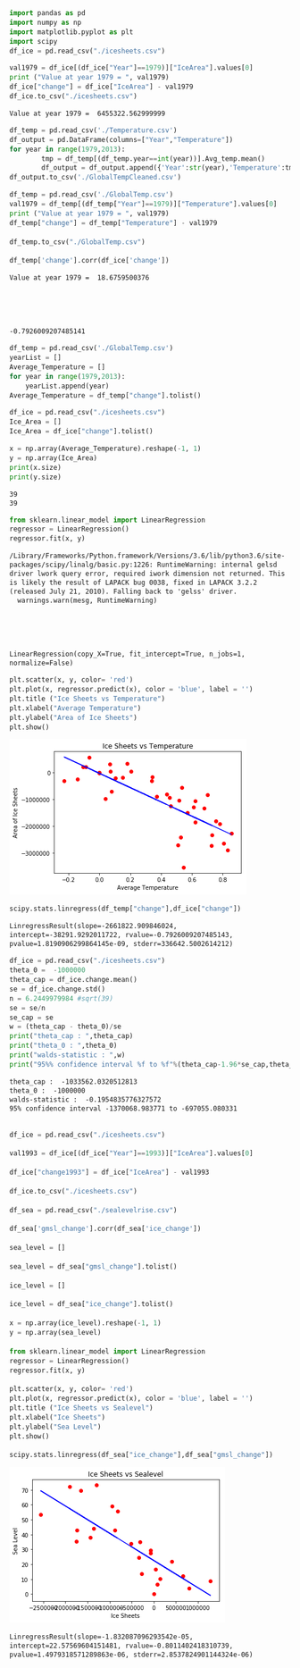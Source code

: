 

```python
import pandas as pd
import numpy as np
import matplotlib.pyplot as plt
import scipy
df_ice = pd.read_csv("./icesheets.csv")
```


```python
val1979 = df_ice[(df_ice["Year"]==1979)]["IceArea"].values[0]
print ("Value at year 1979 = ", val1979)
df_ice["change"] = df_ice["IceArea"] - val1979
df_ice.to_csv("./icesheets.csv")
```

    Value at year 1979 =  6455322.562999999



```python
df_temp = pd.read_csv('./Temperature.csv')
df_output = pd.DataFrame(columns=["Year","Temperature"])
for year in range(1979,2013):
        tmp = df_temp[(df_temp.year==int(year))].Avg_temp.mean()
        df_output = df_output.append({'Year':str(year),'Temperature':tmp},ignore_index=True)  
df_output.to_csv('./GlobalTempCleaned.csv')        
```


```python
df_temp = pd.read_csv('./GlobalTemp.csv')
val1979 = df_temp[(df_temp["Year"]==1979)]["Temperature"].values[0]
print ("Value at year 1979 = ", val1979)
df_temp["change"] = df_temp["Temperature"] - val1979

df_temp.to_csv("./GlobalTemp.csv")

df_temp['change'].corr(df_ice['change'])
```

    Value at year 1979 =  18.6759500376





    -0.7926009207485141




```python
df_temp = pd.read_csv('./GlobalTemp.csv')
yearList = []
Average_Temperature = []
for year in range(1979,2013):
    yearList.append(year)   
Average_Temperature = df_temp["change"].tolist()    

```


```python
df_ice = pd.read_csv("./icesheets.csv")
Ice_Area = []
Ice_Area = df_ice["change"].tolist()
```


```python
x = np.array(Average_Temperature).reshape(-1, 1)
y = np.array(Ice_Area)
print(x.size)
print(y.size)
```

    39
    39



```python
from sklearn.linear_model import LinearRegression 
regressor = LinearRegression()
regressor.fit(x, y)
```

    /Library/Frameworks/Python.framework/Versions/3.6/lib/python3.6/site-packages/scipy/linalg/basic.py:1226: RuntimeWarning: internal gelsd driver lwork query error, required iwork dimension not returned. This is likely the result of LAPACK bug 0038, fixed in LAPACK 3.2.2 (released July 21, 2010). Falling back to 'gelss' driver.
      warnings.warn(mesg, RuntimeWarning)





    LinearRegression(copy_X=True, fit_intercept=True, n_jobs=1, normalize=False)




```python
plt.scatter(x, y, color= 'red')
plt.plot(x, regressor.predict(x), color = 'blue', label = '')
plt.title ("Ice Sheets vs Temperature")
plt.xlabel("Average Temperature")
plt.ylabel("Area of Ice Sheets")
plt.show()
```


![png](output_8_0.png)



```python
scipy.stats.linregress(df_temp["change"],df_ice["change"])
```




    LinregressResult(slope=-2661822.909846024, intercept=-38291.9292011722, rvalue=-0.7926009207485143, pvalue=1.8190906299864145e-09, stderr=336642.5002614212)




```python
df_ice = pd.read_csv("./icesheets.csv")
theta_0 =  -1000000
theta_cap = df_ice.change.mean()
se = df_ice.change.std()
n = 6.2449979984 #sqrt(39)
se = se/n
se_cap = se
w = (theta_cap - theta_0)/se
print("theta_cap : ",theta_cap)
print("theta_0 : ",theta_0)
print("walds-statistic : ",w)
print("95%% confidence interval %f to %f"%(theta_cap-1.96*se_cap,theta_cap+1.96*se_cap))
```

    theta_cap :  -1033562.0320512813
    theta_0 :  -1000000
    walds-statistic :  -0.1954835776327572
    95% confidence interval -1370068.983771 to -697055.080331



```python

df_ice = pd.read_csv("./icesheets.csv")

val1993 = df_ice[(df_ice["Year"]==1993)]["IceArea"].values[0]

df_ice["change1993"] = df_ice["IceArea"] - val1993

df_ice.to_csv("./icesheets.csv")

df_sea = pd.read_csv("./sealevelrise.csv")

df_sea['gmsl_change'].corr(df_sea['ice_change'])

sea_level = []

sea_level = df_sea["gmsl_change"].tolist()

ice_level = []

ice_level = df_sea["ice_change"].tolist()

x = np.array(ice_level).reshape(-1, 1)
y = np.array(sea_level)

from sklearn.linear_model import LinearRegression 
regressor = LinearRegression()
regressor.fit(x, y)

plt.scatter(x, y, color= 'red')
plt.plot(x, regressor.predict(x), color = 'blue', label = '')
plt.title ("Ice Sheets vs Sealevel")
plt.xlabel("Ice Sheets")
plt.ylabel("Sea Level")
plt.show()

scipy.stats.linregress(df_sea["ice_change"],df_sea["gmsl_change"])
```


![png](output_11_0.png)





    LinregressResult(slope=-1.832087096293542e-05, intercept=22.57569604151481, rvalue=-0.8011402418310739, pvalue=1.4979318571289863e-06, stderr=2.8537824901144324e-06)


